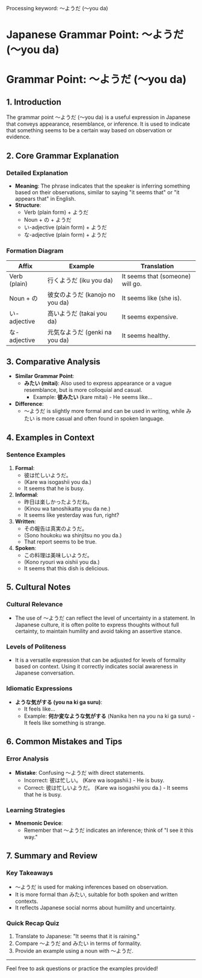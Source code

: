 Processing keyword: ～ようだ (〜you da)
# Japanese Grammar Point: ～ようだ (〜you da)
# Grammar Point: ～ようだ (〜you da)
## 1. Introduction
The grammar point ～ようだ (〜you da) is a useful expression in Japanese that conveys appearance, resemblance, or inference. It is used to indicate that something seems to be a certain way based on observation or evidence.
## 2. Core Grammar Explanation
### Detailed Explanation
- **Meaning**: The phrase indicates that the speaker is inferring something based on their observations, similar to saying "it seems that" or "it appears that" in English.
- **Structure**: 
   - Verb (plain form) + ようだ  
   - Noun + の + ようだ  
   - い-adjective (plain form) + ようだ  
   - な-adjective (plain form) + ようだ  
### Formation Diagram
| **Affix**        | **Example**                             | **Translation**          |
|------------------|----------------------------------------|--------------------------|
| Verb (plain)     | 行くようだ (iku you da)                | It seems that (someone) will go. |
| Noun + の        | 彼女のようだ (kanojo no you da)         | It seems like (she is).  |
| い-adjective     | 高いようだ (takai you da)              | It seems expensive.      |
| な-adjective     | 元気なようだ (genki na you da)        | It seems healthy.       |
## 3. Comparative Analysis
- **Similar Grammar Point**: 
  - **みたい (mitai)**: Also used to express appearance or a vague resemblance, but is more colloquial and casual. 
    - Example: **彼みたい** (kare mitai) - He seems like…
- **Difference**: 
  - ～ようだ is slightly more formal and can be used in writing, while みたい is more casual and often found in spoken language. 
## 4. Examples in Context
### Sentence Examples
1. **Formal**:  
   - 彼は忙しいようだ。  
   - (Kare wa isogashii you da.)  
   - It seems that he is busy.
2. **Informal**:  
   - 昨日は楽しかったようだね。  
   - (Kinou wa tanoshikatta you da ne.)  
   - It seems like yesterday was fun, right?
3. **Written**:  
   - その報告は真実のようだ。  
   - (Sono houkoku wa shinjitsu no you da.)  
   - That report seems to be true.
4. **Spoken**:  
   - この料理は美味しいようだ。  
   - (Kono ryouri wa oishii you da.)  
   - It seems that this dish is delicious.
## 5. Cultural Notes
### Cultural Relevance
- The use of ～ようだ can reflect the level of uncertainty in a statement. In Japanese culture, it is often polite to express thoughts without full certainty, to maintain humility and avoid taking an assertive stance. 
### Levels of Politeness
- It is a versatile expression that can be adjusted for levels of formality based on context. Using it correctly indicates social awareness in Japanese conversation.
### Idiomatic Expressions
- **ような気がする (you na ki ga suru)**: 
  - It feels like...
  - Example: **何か変なような気がする** (Nanika hen na you na ki ga suru) - It feels like something is strange.
## 6. Common Mistakes and Tips
### Error Analysis
- **Mistake**: Confusing ～ようだ with direct statements.
   - Incorrect: 彼は忙しい。 (Kare wa isogashii.) - He is busy.  
   - Correct: 彼は忙しいようだ。 (Kare wa isogashii you da.) - It seems that he is busy.
### Learning Strategies
- **Mnemonic Device**: 
   - Remember that ～ようだ indicates an inference; think of "I see it this way."
## 7. Summary and Review
### Key Takeaways
- ～ようだ is used for making inferences based on observation.
- It is more formal than みたい, suitable for both spoken and written contexts.
- It reflects Japanese social norms about humility and uncertainty.
### Quick Recap Quiz
1. Translate to Japanese: "It seems that it is raining."
2. Compare ～ようだ and みたい in terms of formality.
3. Provide an example using a noun with ～ようだ.
---
Feel free to ask questions or practice the examples provided!
